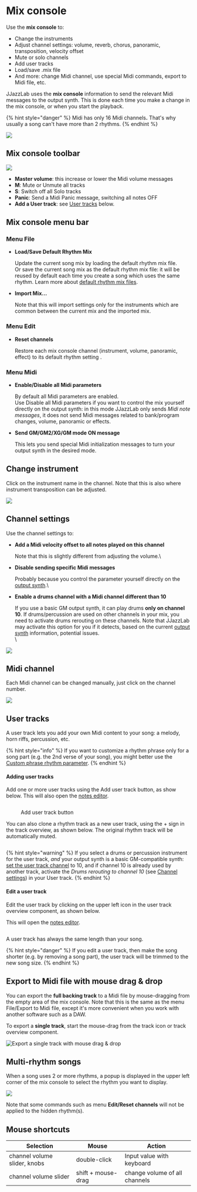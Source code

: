 # Mix console

Use the **mix console** to:

* Change the instruments
* Adjust channel settings: volume, reverb, chorus, panoramic, transposition, velocity offset
* Mute or solo channels
* Add user tracks
* Load/save .mix file
* And more: change Midi channel, use special Midi commands, export to Midi file, etc.

JJazzLab uses the **mix console** information to send the relevant Midi messages to the output synth. This is done each time you make a change in the mix console, or when you start the playback.

{% hint style="danger" %}
Midi has only 16 Midi channel&#x73;**.** That's why usually a song can't have more than 2 rhythms.
{% endhint %}

![](<../.gitbook/assets/2023-12-31 21_37_13-JJazzLab  4.0.2.png>)

## Mix console toolbar

![](../.gitbook/assets/MixConsoleToolbar.png)

* **Master volume**: this increase or lower the Midi volume messages
* **M**: Mute or Unmute all tracks
* **S**: Switch off all Solo tracks
* **Panic**: Send a Midi Panic message, switching all notes OFF
* **Add a User track**: see [User tracks](mix-console.md#user-tracks) below.

## Mix console menu bar

### Menu File

*   **Load/Save Default Rhythm Mix** &#x20;

    Update the current song mix by loading the default rhythm mix file. \
    Or save the current song mix as the default rhythm mix file: it will be reused by default each time you create a song which uses the same rhythm. Learn more about [default rhythm mix files](../songs/song-and-mix-files.md#default-rhythm-mix).
*   **Import Mix...** &#x20;

    Note that this will import settings only for the instruments which are common between the current mix and the imported mix.

### Menu Edit

*   **Reset channels** &#x20;

    Restore each mix console channel (instrument, volume, panoramic, effect) to its default rhythm setting .

### Menu Midi

*   **Enable/Disable all Midi parameters** &#x20;

    By default all Midi parameters are enabled. \
    Use Disable all Midi parameters if you want to control the mix yourself directly on the output synth: in this mode JJazzLab only sends _Midi note messages_, it does not send Midi messages related to bank/program changes, volume, panoramic or effects.
*   **Send GM/GM2/XG/GM mode ON message** &#x20;

    This lets you send special Midi initialization messages to turn your output synth in the desired mode.

## Change instrument

Click on the instrument name in the channel. Note that this is also where instrument transposition can be adjusted.

![](../.gitbook/assets/mixconsole-instrumentselection.png)

## Channel settings

Use the channel settings to:

*   **Add a Midi velocity offset to all notes played on this channel** &#x20;

    Note that this is slightly different from adjusting the volume.\

*   **Disable sending specific Midi messages** &#x20;

    Probably because you control the parameter yourself directly on the [output synth](broken-reference).\

*   **Enable a drums channel with a Midi channel different than 10**

    If you use a basic GM output synth, it can play drums **only on channel 10**. If drums/percussion are used on other channels in your mix,  you need to activate drums rerouting on these channels. Note that JJazzLab may activate this option for you if it detects, based on the current [output synth](broken-reference) information, potential issues. \
    \


![](../.gitbook/assets/mixconsole-channelsettings.png)

## Midi channel

Each Midi channel can be changed manually, just click on the channel number.

![](../.gitbook/assets/MixConsole-ChangeChannel.png)

## User tracks

A user track lets you add your own Midi content to your song: a melody, horn riffs, percussion, etc.

{% hint style="info" %}
If you want to customize a rhythm phrase only for a song part (e.g. the 2nd verse of your song), you might better use the [Custom phrase rhythm parameter](song-structure.md#rhythm-parameters).
{% endhint %}

#### Adding user tracks

Add one or more user tracks using the Add user track button, as show below. This will also open the [notes editor](notes-editor.md).

<figure><img src="../.gitbook/assets/2023-12-31 22_01_24-JJazzLab  4.0.2.png" alt=""><figcaption><p>Add user track button</p></figcaption></figure>

You can also clone a rhythm track as a new user track, using the + sign in the track overview, as shown below. The original rhythm track will be automatically muted.

<figure><img src="../.gitbook/assets/2023-12-31 21_58_28-JJazzLab  4.0.2.png" alt=""><figcaption></figcaption></figure>

{% hint style="warning" %}
If you select a drums or percussion instrument for the user track, _and_ your output synth is a basic GM-compatible synth: [set the user track channel](mix-console.md#midi-channel) to 10, and if channel 10 is already used by another track, activate the _Drums rerouting to channel 10_ (see [Channel settings](mix-console.md#channel-settings)) in your User track.
{% endhint %}

#### Edit a user track

Edit the user track by clicking on the upper left icon in the user track overview component, as shown below.&#x20;

This will open the [notes editor](notes-editor.md).

<figure><img src="../.gitbook/assets/2023-12-31 22_02_16-JJazzLab  4.0.2.png" alt=""><figcaption></figcaption></figure>

A user track has always the same length than your song.

{% hint style="danger" %}
If you edit a user track, then make the song shorter (e.g. by removing a song part), the user track will be trimmed to the new song size.
{% endhint %}

## Export to Midi file with mouse drag & drop

You can export the **full backing track** to a Midi file by mouse-dragging from the empty area of the mix console. Note that this is the same as the menu File/Export to Midi file, except it's more convenient when you work with another software such as a DAW.

To export a **single track**, start the mouse-drag from the track icon or track overview component.

![Export a single track with mouse drag & drop](../.gitbook/assets/MixConsoleDragTrack.png)

## Multi-rhythm songs

When a song uses 2 or more rhythms, a popup is displayed in the upper left corner of the mix console to select the rhythm you want to display.

![](../.gitbook/assets/mixconsole-rhythmselectionpopup.png)

Note that some commands such as menu **Edit/Reset channels** will not be applied to the hidden rhythm(s).

## Mouse shortcuts

| Selection                    | Mouse              | Action                        |
| ---------------------------- | ------------------ | ----------------------------- |
| channel volume slider, knobs | double-click       | Input value with keyboard     |
| channel volume slider        | shift + mouse-drag | change volume of all channels |
